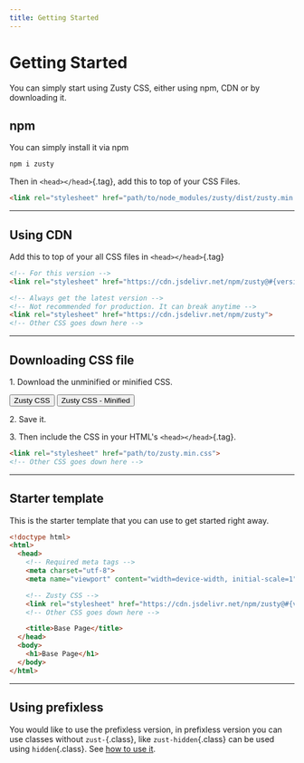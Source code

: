 ```yaml
---
title: Getting Started
---
```


# Getting Started
You can simply start using Zusty CSS, either using npm, CDN or by downloading it.

## npm
You can simply install it via npm
```bash
npm i zusty
```
Then in `<head></head>`{.tag}, add this to top of your CSS Files.
```html {nolaunch}
<link rel="stylesheet" href="path/to/node_modules/zusty/dist/zusty.min.css">
```
---


## Using CDN
Add this to top of your all CSS files in `<head></head>`{.tag}
```html {nolaunch}
<!-- For this version -->
<link rel="stylesheet" href="https://cdn.jsdelivr.net/npm/zusty@#{version}">

<!-- Always get the latest version -->
<!-- Not recommended for production. It can break anytime -->
<link rel="stylesheet" href="https://cdn.jsdelivr.net/npm/zusty">
<!-- Other CSS goes down here -->
```
---


## Downloading CSS file
1\. Download the unminified or minified CSS.

<button class="zust-btn zust-link" onclick="download('https://cdn.jsdelivr.net/npm/zusty@#{version}/dist/zusty.css', 'zusty.css')">Zusty CSS</button> <button class="zust-btn zust-link" onclick="download('https://cdn.jsdelivr.net/npm/zusty@#{version}/dist/zusty.min.css', 'zusty.min.css')">Zusty CSS - Minified</button>

2\. Save it.

3\. Then include the CSS in your HTML's `<head></head>`{.tag}.
```html {nolaunch}
<link rel="stylesheet" href="path/to/zusty.min.css">
<!-- Other CSS goes down here -->
```
---


## Starter template
This is the starter template that you can use to get started right away.
```html {nolaunch}
<!doctype html>
<html>
  <head>
    <!-- Required meta tags -->
    <meta charset="utf-8">
    <meta name="viewport" content="width=device-width, initial-scale=1">

    <!-- Zusty CSS -->
    <link rel="stylesheet" href="https://cdn.jsdelivr.net/npm/zusty@#{version}">
    <!-- Other CSS goes down here -->

    <title>Base Page</title>
  </head>
  <body>
    <h1>Base Page</h1>
  </body>
</html>
```
---

## Using prefixless
You would like to use the prefixless version, in prefixless version you can use classes without `zust-`{.class}, like `zust-hidden`{.class} can be used using `hidden`{.class}. See [how to use it](build-variants#prefixless).

<script>
window.addEventListener('DOMContentLoaded', () => {
  window.download = (link, fileName) => {
    fetch(link)
      .then((response) => response.text())
      .then((text) => {
        const textBlob = new Blob([text], { type: 'text/plain' });
        const hLink = document.createElement('a');
        hLink.href = URL.createObjectURL(textBlob);
        hLink.setAttribute('download', fileName);
        document.body.appendChild(hLink);
        hLink.click();
        hLink.remove();
      })
  }
})
</script>
